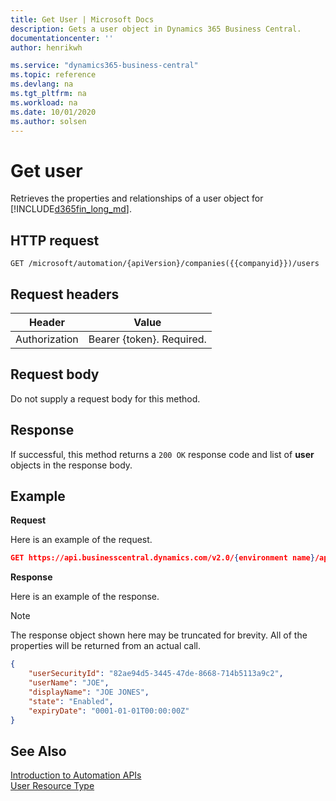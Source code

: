 ```yaml
---
title: Get User | Microsoft Docs
description: Gets a user object in Dynamics 365 Business Central.
documentationcenter: ''
author: henrikwh

ms.service: "dynamics365-business-central"
ms.topic: reference
ms.devlang: na
ms.tgt_pltfrm: na
ms.workload: na
ms.date: 10/01/2020
ms.author: solsen
---
```


# Get user
Retrieves the properties and relationships of a user object for [!INCLUDE[d365fin_long_md](../developer/includes/d365fin_long_md.md)].

## HTTP request
```
GET /microsoft/automation/{apiVersion}/companies({{companyid}})/users
```

## Request headers
|Header|Value|
|------|-----|
|Authorization  |Bearer {token}. Required. |

## Request body
Do not supply a request body for this method.

## Response
If successful, this method returns a ```200 OK``` response code and list of  **user** objects in the response body.

## Example

**Request**

Here is an example of the request.
```json
GET https://api.businesscentral.dynamics.com/v2.0/{environment name}/api/microsoft/automation/v1.0/companies({id})/users
```

**Response**

Here is an example of the response.

> [!NOTE]  
>   The response object shown here may be truncated for brevity. All of the properties will be returned from an actual call.

```json
{
    "userSecurityId": "82ae94d5-3445-47de-8668-714b5113a9c2",
    "userName": "JOE",
    "displayName": "JOE JONES",
    "state": "Enabled",
    "expiryDate": "0001-01-01T00:00:00Z"
}
```

## See Also 
[Introduction to Automation APIs](itpro-introduction-to-automation-apis.md)  
[User Resource Type](dynamics-microsoft-automation-user.md)  